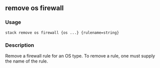 ## remove os firewall

### Usage

`stack remove os firewall {os ...} {rulename=string}`

### Description

Remove a firewall rule for an OS type. To remove
	a rule, one must supply the name of the rule.


